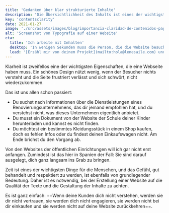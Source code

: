 ```yaml
---
title: 'Gedanken über klar strukturierte Inhalte'
description: 'Die Übersichtlichkeit des Inhalts ist eines der wichtigsten Merkmale. Ein schönes Design nützt wenig, wenn der Besucher nichts versteht und die Seite frustriert verlässt.'
key: 'contentsclarity'
date: 2021-01-27
image: './src/assets/images/blog/importancia-claridad-de-contenidos-pagina-web.jpg'
alt: 'Screenshot von Typografie auf einer Website'
cta:
  title: 'Ich arbeite mit Inhalten'
  desktop: 'In wenigen Sekunden muss die Person, die die Website besucht, wissen, wer wir sind, was wir tun und warum sie uns vertrauen sollte, um dann mit uns Kontakt aufzunehmen oder einen Kauf zu tätigen.'
  lead: '[Erzähl mir von deinem Projekt](mailto:hola@lenesaile.com) und lass uns herausfinden, welchen Tonfall wir bei deiner Website anschlagen sollten!'
---
```


Klarheit ist zweifellos eine der wichtigsten Eigenschaften, die eine Webseite haben muss.
Ein schönes Design nützt wenig, wenn der Besucher nichts versteht und die Seite frustriert verlässt und sich schwört, nicht wiederzukommen.

Das ist uns allen schon passiert:

- Du suchst nach Informationen über die Dienstleistungen eines Renovierungsunternehmens, das dir jemand empfohlen hat, und du verstehst nicht, was dieses Unternehmen eigentlich anbietet.
- Du musst ein Dokument von der Website der Schule deiner Kinder herunterladen und kannst es nicht finden.
- Du möchtest ein bestimmtes Kleidungsstück in einem Shop kaufen, doch es fehlen Infos oder du findest deinen Einkaufswagen nicht. Am Ende brichst du den Vorgang ab.

Von den Websites der öffentlichen Einrichtungen will ich gar nicht erst anfangen. Zumindest ist das hier in Spanien der Fall: Sie sind darauf ausgelegt, dich ganz langsam ins Grab zu bringen.

Zeit ist eines der wichtigsten Dinge für die Menschen, und das Gefühl, gut behandelt und respektiert zu werden, ist ebenfalls von grundlegender Bedeutung. Daher ist es notwendig, bei der Erstellung einer Website auf die Qualität der Texte und die Gestaltung der Inhalte zu achten.

Es ist ganz einfach: ==Wenn deine Kunden dich nicht verstehen, werden sie dir nicht vertrauen, sie werden dich nicht engagieren, sie werden nicht bei dir einkaufen und sie werden nicht auf deine Website zurückkehren==.
